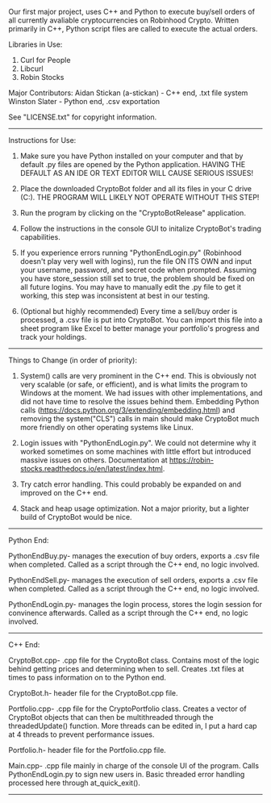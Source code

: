 Our first major project, uses C++ and Python to execute buy/sell orders of all currently avaliable cryptocurrencies on Robinhood Crypto. Written primarily in C++, Python script files are called to execute the actual orders.

Libraries in Use:
1. Curl for People
2. Libcurl
3. Robin Stocks

Major Contributors:
Aidan Stickan (a-stickan) -  C++ end, .txt file system
Winston Slater - Python end, .csv exportation


See "LICENSE.txt" for copyright information.
________________________________________________________________________________________________________________________________________________________________________

Instructions for Use:
1. Make sure you have Python installed on your computer and that by default .py files are opened by the Python application. HAVING THE DEFAULT AS
   AN IDE OR TEXT EDITOR WILL CAUSE SERIOUS ISSUES!

2. Place the downloaded CryptoBot folder and all its files in your C drive (C:\). THE PROGRAM WILL LIKELY NOT OPERATE WITHOUT THIS STEP!

3. Run the program by clicking on the "CryptoBotRelease" application.

4. Follow the instructions in the console GUI to initalize CryptoBot's trading capabilities.

5. If you experience errors running "PythonEndLogin.py" (Robinhood doesn't play very well with logins), run the file ON ITS OWN
   and input your username, password, and secret code when prompted. Assuming you have store_session still set to true, the problem
   should be fixed on all future logins. You may have to manually edit the .py file to get it working, this step was inconsistent at best
   in our testing.

6. (Optional but highly recommended) Every time a sell/buy order is processed, a .csv file is put into CryptoBot. You can import this file
    into a sheet program like Excel to better manage your portfolio's progress and track your holdings.
________________________________________________________________________________________________________________________________________________________________________

Things to Change (in order of priority):

1. System() calls are very prominent in the C++ end. This is obviously not very scalable (or safe, or efficient), and is what limits the program 
   to Windows at the moment. We had issues with other implementations, and did not have time to resolve the issues behind them.
   Embedding Python calls (https://docs.python.org/3/extending/embedding.html) and removing the system("CLS") calls in main
   should make CryptoBot much more friendly on other operating systems like Linux.

2. Login issues with "PythonEndLogin.py". We could not determine why it worked sometimes on some machines with little effort but introduced massive
   issues on others. Documentation at https://robin-stocks.readthedocs.io/en/latest/index.html.

3. Try catch error handling. This could probably be expanded on and improved on the C++ end.

4. Stack and heap usage optimization. Not a major priority, but a lighter build of CryptoBot would be nice.
________________________________________________________________________________________________________________________________________________________________________

Python End:

PythonEndBuy.py- manages the execution of buy orders, exports a .csv file when completed.
		 Called as a script through the C++ end, no logic involved.

PythonEndSell.py- manages the execution of sell orders, exports a .csv file when completed.
		  Called as a script through the C++ end, no logic involved.

PythonEndLogin.py- manages the login process, stores the login session for convinence afterwards.
		   Called as a script through the C++ end, no logic involved.

__________________________________________________________________________________________________________________________________________________________________________

C++ End:

CryptoBot.cpp- .cpp file for the CryptoBot class. Contains most of the logic behind getting prices
		and determining when to sell. Creates .txt files at times to pass information
		on to the Python end.

CryptoBot.h- header file for the CryptoBot.cpp file.

Portfolio.cpp- .cpp file for the CryptoPortfolio class. Creates a vector of CryptoBot objects that can then be
 		multithreaded through the threadedUpdate() function. More threads can be edited in, I put a hard
		cap at 4 threads to prevent performance issues.

Portfolio.h- header file for the Portfolio.cpp file.

Main.cpp- .cpp file mainly in charge of the console UI of the program. Calls PythonEndLogin.py to sign new users in.
	  Basic threaded error handling processed here through at_quick_exit().

___________________________________________________________________________________________________________________________________________________________________________

